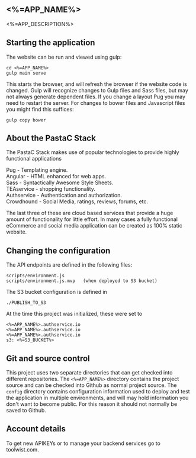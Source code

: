 

##  <%=APP_NAME%>
<%=APP_DESCRIPTION%>

## Starting the application

The website can be run and viewed using gulp:

    cd <%=APP_NAME%>
    gulp main serve

This starts the browser, and will refresh the browser if the website code
is changed. Gulp will recognize changes to Gulp files and Sass files, but may
not always generate dependent files. If you change a layout Pug you may
need to restart the server. For changes to bower files and Javascript files
you might find this suffices:

    gulp copy bower


## About the PastaC Stack
The PastaC Stack makes use of popular technologies to provide highly
functional applications

Pug - Templating engine.  
Angular - HTML enhanced for web apps.  
Sass - Syntactically Awesome Style Sheets.  
TEAservice - shopping functionality.  
Authservice - Authentication and authorization.  
Crowdhound - Social Media, ratings, reviews, forums, etc.  

The last three of these are cloud based services that provide a huge
amount of functionality for little effort. In many cases a fully functional
eCommerce and social media application can be created as 100% static website.



## Changing the configuration
The API endpoints are defined in the following files:

    scripts/environment.js  
    scripts/environment.js.mvp   (when deployed to S3 bucket)  

The S3 bucket configuration is defined in

    ./PUBLISH_TO_S3  

At the time this project was initialized, these were set to

    <%=APP_NAME%>.authservice.io  
    <%=APP_NAME%>.authservice.io  
    <%=APP_NAME%>.authservice.io  
    s3: <%=S3_BUCKET%>  


## Git and source control
This project uses two separate directories that can get checked into different
repositories. The `<%=APP_NAME%>` directory contains the project source and
can be checked into Github as normal project source. The `config` directory
contains configuration information used to deploy and test the application
in multiple environments, and will may hold information you don't want to
become public. For this reason it should not normally be saved to Github.


## Account details
To get new APIKEYs or to manage your backend services go to toolwist.com.
